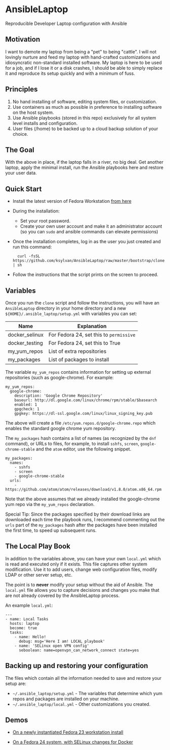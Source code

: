 # AnsibleLaptop
Reproducible Developer Laptop configuration with Ansible

## Motivation
I want to demote my laptop from being a "pet" to being "cattle". I will not
lovingly nurture and feed my laptop with hand-crafted customizations and
idiosyncratic non-standard installed software. My laptop is here to be used for
a job, and if I lose it or a disk crashes, I should be able to simply replace it
and reproduce its setup quickly and with a minimum of fuss.

## Principles
1. No hand installing of software, editing system files, or customization.
2. Use containers as much as possible in preference to installing software on
the host system.
3. Use Ansible playbooks (stored in this repo) exclusively for all system level
installs and configuration.
4. User files (/home) to be backed up to a cloud backup solution of your choice.

## The Goal
With the above in place, if the laptop falls in a river, no big deal. Get
another laptop, apply the minimal install, run the Ansible playbooks here and
restore your user data.

## Quick Start
* Install the latest version of Fedora Workstation
[from here](https://getfedora.org/en/workstation/download/)
* During the installation:
  * Set your root password.
  * Create your own user account and make it an administrator account (so
    you can `sudo` and ansible commands can elevate permissions)
* Once the installation completes, log in as the user you just created
and run this command:

        curl -fsSL https://github.com/ksylvan/AnsibleLaptop/raw/master/bootstrap/clone | sh

* Follow the instructions that the script prints on the screen to proceed.

## Variables

Once you run the `clone` script and follow the instructions, you will have
an `AnsibleLaptop` directory in your home directory and a
new `${HOME}/.ansible_laptop/setup.yml` with variables you can set:

| Name | Explanation |
|----------------|-----------------------------------------|
| docker_selinux | For Fedora 24, set this to `permissive` |
| docker_testing | For Fedora 24, set this to True |
| my_yum_repos | List of extra repositories |
| my_packages | List of packages to install |

The variable `my_yum_repos` contains information for setting up external
repositories (such as google-chrome). For example:

    my_yum_repos:
      google-chrome:
        description: 'Google Chrome Repository'
        baseurl: http://dl.google.com/linux/chrome/rpm/stable/$basearch
        enabled: 1
        gpgcheck: 1
        gpgkey: https://dl-ssl.google.com/linux/linux_signing_key.pub

The above will create a file `/etc/yum.repos.d/google-chrome.repo` which
enables the standard google chrome yum repository.

The `my_packages` hash contains a list of names (as recognized by the `dnf`
command), or URLs to files, for example, to install `sshfs`, `screen`,
`google-chrome-stable` and the `atom` editor, use the following snippet.

    my_packages:
      names:
        - sshfs
        - screen
        - google-chrome-stable
      urls:
        - https://github.com/atom/atom/releases/download/v1.8.0/atom.x86_64.rpm

Note that the above  assumes that we already installed the google-chrome yum
repo via the `my_yum_repos` declaration.

Special Tip: Since the packages specified by their download links are
downloaded each time the playbook runs, I recommend commenting out the `urls`
part of the `my_packages` hash after the packages have been installed the first
time, to speed up subsequent runs.

## The Local Play Book

In addition to the variables above, you can have your own `local.yml` which is
read and executed only if it exists. This file captures other system
modification. Use it to add users, change web configuration files, modify LDAP
or other server setup, etc.

The point is to **never** modify your setup without the aid of Ansible.
The `local.yml` file allows you to capture decisions and changes you make
that are not already covered by the AnsibleLaptop process.

An example `local.yml`:

    ---
    - name: Local Tasks
      hosts: laptop
      become: true
      tasks:
        - name: Hello!
          debug: msg='Here I am! LOCAL playbook'
        - name: 'SELinux open VPN config'
          seboolean: name=openvpn_can_network_connect state=yes

## Backing up and restoring your configuration

The files which contain all the information needed to save and restore your
setup are:

- `~/.ansible_laptop/setup.yml` - The variables that
  determine which yum repos and packages are installed on your machine.
- `~/.ansible_laptop/local.yml` - Other customizations you created.

## Demos

- [On a newly instantiated Fedora 23
workstation install](https://asciinema.org/a/79932?speed=8&autoplay=1)

- [On a Fedora 24 system, with
SELinux changes for Docker](https://asciinema.org/a/79935?speed=8&autoplay=1)
